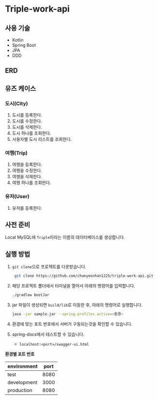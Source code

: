 # Triple-work-api
## 사용 기술
- Kotlin
- Spring Boot
- JPA
- DDD

## ERD

## 유즈 케이스
### 도시(City)
1. 도시를 등록한다.
2. 도시를 수정한다.
3. 도시를 삭제한다.
4. 도시 하나를 조회한다.
5. 사용자별 도시 리스트를 조회한다.
### 여행(Trip)
1. 여행을 등록한다.
2. 여행을 수정한다.
3. 여행을 삭제한다.
4. 여행 하나를 조회한다.
### 유저(User)
1. 유저를 등록한다.
## 사전 준비
Local MySQL에 `Triple`이라는 이름의 데이터베이스를 생성합니다.
## 실행 방법
1. `git clone`으로 프로젝트를 다운받습니다.
   ```bash
    git clone https://github.com/chaeyeonhan1225/triple-work-api.git
   ```
2. 해당 프로젝트 폴더에서 터미널을 열어서 아래의 명령어를 입력합니다.
    ```bash
    ./gradlew bootJar
   ```
3. jar 파일이 생성되면 `build/lib`로 이동한 후, 아래의 명령어로 실행합니다.
    ```bash
   java -jar sample.jar --spring.profiles.active=<환경> 
   ```
   
4. 환경에 맞는 포트 번호에서 서버가 구동되는것을 확인할 수 있습니다.
5. spring-docs에서 테스트할 수 있습니다.
   - `localhost:<port>/swagger-ui.html`

**환경별 포트 번호**

| environment | port |
|-------------|------|
| test        | 8080 |
| development | 3000 |
| production  | 8080 |

